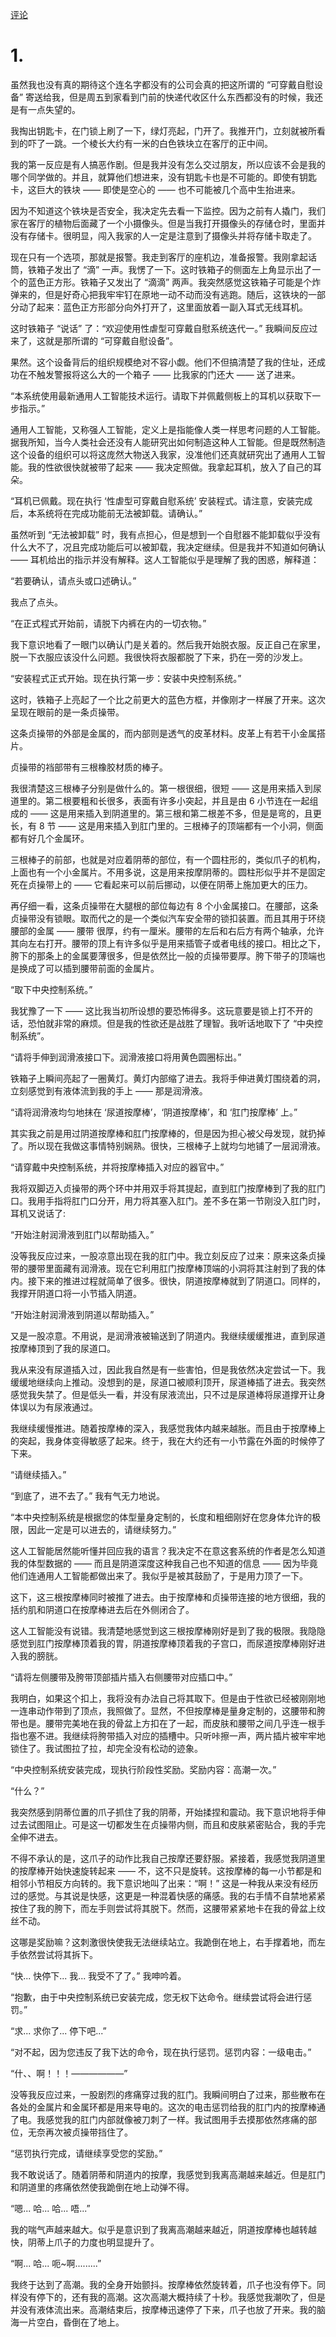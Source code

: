 [评论](https://github.com/SCLeoX/Wearable-Technology/issues/8)

# 1.
虽然我也没有真的期待这个连名字都没有的公司会真的把这所谓的 “可穿戴自慰设备” 寄送给我，但是周五到家看到门前的快递代收区什么东西都没有的时候，我还是有一点失望的。

我掏出钥匙卡，在门锁上刷了一下，绿灯亮起，门开了。我推开门，立刻就被所看到的吓了一跳。一个棱长大约有一米的白色铁块立在客厅的正中间。

我的第一反应是有人搞恶作剧。但是我并没有怎么交过朋友，所以应该不会是我的哪个同学做的。并且，就算他们想进来，没有钥匙卡也是不可能的。即使有钥匙卡，这巨大的铁块 —— 即使是空心的 —— 也不可能被几个高中生抬进来。

因为不知道这个铁块是否安全，我决定先去看一下监控。因为之前有人撬门，我们家在客厅的植物后面藏了一个小摄像头。但是当我打开摄像头的存储仓时，里面并没有存储卡。很明显，闯入我家的人一定是注意到了摄像头并将存储卡取走了。

现在只有一个选项，那就是报警。我走到客厅的座机边，准备报警。我刚拿起话筒，铁箱子发出了 “滴” 一声。我愣了一下。这时铁箱子的侧面左上角显示出了一个的蓝色正方形。铁箱子又发出了 “滴滴” 两声。我突然感觉这铁箱子可能是个炸弹来的，但是好奇心把我牢牢钉在原地一动不动而没有逃跑。随后，这铁块的一部分动了起来：蓝色正方形部分向外打开了，这里面放着一副入耳式无线耳机。

这时铁箱子 “说话” 了：“欢迎使用性虐型可穿戴自慰系统迭代一。” 我瞬间反应过来了，这就是那所谓的 “可穿戴自慰设备”。

果然。这个设备背后的组织规模绝对不容小觑。他们不但搞清楚了我的住址，还成功在不触发警报将这么大的一个箱子 —— 比我家的门还大 —— 送了进来。

“本系统使用最新通用人工智能技术运行。请取下并佩戴侧板上的耳机以获取下一步指示。”

通用人工智能，又称强人工智能，定义上是指能像人类一样思考问题的人工智能。据我所知，当今人类社会还没有人能研究出如何制造这种人工智能。但是既然制造这个设备的组织可以将这庞然大物送入我家，没准他们还真就研究出了通用人工智能。我的性欲很快就被带了起来 —— 我决定照做。我拿起耳机，放入了自己的耳朵。

“耳机已佩戴。现在执行 ‘性虐型可穿戴自慰系统’ 安装程式。请注意，安装完成后，本系统将在完成功能前无法被卸载。请确认。”

虽然听到 “无法被卸载” 时，我有点担心，但是想到一个自慰器不能卸载似乎没有什么大不了，况且完成功能后可以被卸载，我决定继续。但是我并不知道如何确认 —— 耳机给出的指示并没有解释。这人工智能似乎是理解了我的困惑，解释道：

“若要确认，请点头或口述确认。”

我点了点头。

“在正式程式开始前，请脱下内裤在内的一切衣物。”

我下意识地看了一眼门以确认门是关着的。然后我开始脱衣服。反正自己在家里，脱一下衣服应该没什么问题。我很快将衣服都脱了下来，扔在一旁的沙发上。

“安装程式正式开始。现在执行第一步：安装中央控制系统。”

这时，铁箱子上亮起了一个比之前更大的蓝色方框，并像刚才一样展了开来。这次呈现在眼前的是一条贞操带。

这条贞操带的外部是金属的，而内部则是透气的皮革材料。皮革上有若干小金属搭片。

贞操带的裆部带有三根橡胶材质的棒子。

我很清楚这三根棒子分别是做什么的。第一根很细，很短 —— 这是用来插入到尿道里的。第二根要粗和长很多，表面有许多小突起，并且是由 6 小节连在一起组成的 —— 这是用来插入到阴道里的。第三根和第二根差不多，但是是弯的，且更长，有 8 节 —— 这是用来插入到肛门里的。三根棒子的顶端都有一个小洞，侧面都有好几个金属环。

三根棒子的前部，也就是对应着阴蒂的部位，有一个圆柱形的，类似爪子的机构，上面也有一个小金属片。不用多说，这是用来按摩阴蒂的。圆柱形似乎并不是固定死在贞操带上的 —— 它看起来可以前后挪动，以便在阴蒂上施加更大的压力。

再仔细一看，这条贞操带在大腿根的部位每边有 8 个小金属接口。在腰部，这条贞操带没有锁眼。取而代之的是一个类似汽车安全带的锁扣装置。而且其用于环绕腰部的金属 —— 腰带  很厚，约有一厘米。腰带的左后和右后方有两个轴承，允许其向左右打开。腰带的顶上有许多似乎是用来插管子或者电线的接口。相比之下，胯下的那条上的金属要薄很多，但是依然比一般的贞操带要厚。胯下带子的顶端也是换成了可以插到腰带前面的金属片。

“取下中央控制系统。”

我犹豫了一下 —— 这比我当初所设想的要恐怖得多。这玩意要是锁上打不开的话，恐怕就非常的麻烦。但是我的性欲还是战胜了理智。我听话地取下了 “中央控制系统”。

“请将手伸到润滑液接口下。润滑液接口将用黄色圆圈标出。”

铁箱子上瞬间亮起了一圈黄灯。黄灯内部缩了进去。我将手伸进黄灯围绕着的洞，立刻感觉到有液体流到我的手上 —— 那是润滑液。

“请将润滑液均匀地抹在 ‘尿道按摩棒’，‘阴道按摩棒’，和 ‘肛门按摩棒’ 上。”

其实我之前是用过阴道按摩棒和肛门按摩棒的，但是因为担心被父母发现，就扔掉了。所以现在我做这事情特别娴熟。很快，三根棒子上就均匀地铺了一层润滑液。

“请穿戴中央控制系统，并将按摩棒插入对应的器官中。”

我将双脚迈入贞操带的两个环中并用双手将其提起，直到肛门按摩棒到了我的肛门口。我用手指将肛门口分开，用力将其塞入肛门。差不多在第一节刚没入肛门时，耳机又说话了:

“开始注射润滑液到肛门以帮助插入。”

没等我反应过来，一股凉意出现在我的肛门中。我立刻反应了过来：原来这条贞操带的腰带里面藏有润滑液。现在它利用肛门按摩棒顶端的小洞将其注射到了我的体内。接下来的推进过程就简单了很多。很快，阴道按摩棒就到了阴道口。同样的，我撑开阴道口将一小节插入阴道。

“开始注射润滑液到阴道以帮助插入。”

又是一股凉意。不用说，是润滑液被输送到了阴道内。我继续缓缓推进，直到尿道按摩棒顶到了我的尿道口。

我从来没有尿道插入过，因此我自然是有一些害怕，但是我依然决定尝试一下。我缓缓地继续向上推动。没想到的是，尿道口被顺利顶开，尿道棒插了进去。我突然感觉我失禁了。但是低头一看，并没有尿液流出，只不过是尿道棒将尿道撑开让身体误以为有尿液通过。

我继续缓慢推进。随着按摩棒的深入，我感觉我体内越来越胀。而且由于按摩棒上的突起，我身体变得敏感了起来。终于，我在大约还有一小节露在外面的时候停了下来。

“请继续插入。”

“到底了，进不去了。” 我有气无力地说。

“本中央控制系统是根据您的体型量身定制的，长度和粗细刚好在您身体允许的极限，因此一定是可以进去的，请继续努力。”

这人工智能居然能听懂并回应我的语言？我决定不在意这套系统的作者是怎么知道我的体型数据的 —— 而且是阴道深度这种我自己也不知道的信息 —— 因为毕竟他们连通用人工智能都做出来了。我似乎是被其鼓励了，于是用力顶了一下。

这下，这三根按摩棒同时被推了进去。由于按摩棒和贞操带连接的地方很细，我的括约肌和阴道口在按摩棒进去后在外侧闭合了。

这人工智能没有说错。我清楚地感觉到这三根按摩棒刚好是到了我的极限。我隐隐感觉到肛门按摩棒顶着我的胃，阴道按摩棒顶着我的子宫口，而尿道按摩棒刚好进入我的膀胱。

“请将左侧腰带及胯带顶部插片插入右侧腰带对应插口中。”

我明白，如果这个扣上，我将没有办法自己将其取下。但是由于性欲已经被刚刚地一连串动作带到了顶点，我照做了。显然，不但按摩棒是量身定制的，这腰带和胯带也是。腰带完美地在我的骨盆上方扣在了一起，而皮肤和腰带之间几乎连一根手指也塞不进。我继续将胯带插入对应的插槽中。只听咔擦一声，两片插片被牢牢地锁住了。我试图拉了拉，却完全没有松动的迹象。

“中央控制系统安装完成，现执行阶段性奖励。奖励内容：高潮一次。”

“什么？”

我突然感到阴蒂位置的爪子抓住了我的阴蒂，开始揉捏和震动。我下意识地将手伸过去试图阻止。可是这一切都发生在贞操带内侧，而且和皮肤紧密贴合，我的手完全伸不进去。

不得不承认的是，这爪子的动作比我自己按摩还要舒服。紧接着，我感觉我阴道里的按摩棒开始快速旋转起来 —— 不，这不只是旋转。这按摩棒的每一小节都是和相邻小节相反方向转的。我下意识地叫了出来：“啊！” 这是一种我从来没有经历过的感觉。与其说是快感，这更是一种混着快感的痛感。我的右手情不自禁地紧紧按住了我的胯下，而左手则尝试将其脱下。然而，这腰带紧紧地卡在我的骨盆上纹丝不动。

这哪是奖励嘛？这刺激很快使我无法继续站立。我跪倒在地上，右手撑着地，而左手依然尝试将其拆下。

“快... 快停下... 我... 我受不了了。” 我呻吟着。

“抱歉，由于中央控制系统已安装完成，您无权下达命令。继续尝试将会进行惩罚。”

“求... 求你了... 停下吧...”

“对不起，因为您违反了我下达的命令，现在执行惩罚。惩罚内容：一级电击。”

“什、、啊！！！——————”

没等我反应过来，一股剧烈的疼痛穿过我的肛门。我瞬间明白了过来，那些散布在各处的金属片和金属环都是用来导电的。这次的电击惩罚给我的肛门内的按摩棒通了电。我感觉我的肛门内部就像被刀刺了一样。我试图用手去摸那依然疼痛的部位，无奈再次被贞操带挡住了。

“惩罚执行完成，请继续享受您的奖励。”

我不敢说话了。随着阴蒂和阴道内的按摩，我感觉到我离高潮越来越近。但是肛门和阴道里的疼痛依然使我跪倒在地上动弹不得。

“嗯... 哈... 哈... 唔...”

我的喘气声越来越大。似乎是意识到了我离高潮越来越近，阴道按摩棒也越转越快，阴蒂上爪子的力度也明显提升了。

“啊... 哈... 呃~啊.........”

我终于达到了高潮。我的全身开始颤抖。按摩棒依然旋转着，爪子也没有停下。同样没有停下的，还有我的高潮。这次高潮大概持续了十秒。我感觉我潮吹了，但是并没有液体流出来。高潮结束后，按摩棒迅速停了下来，爪子也放了开来。我的脑海一片空白，昏倒在了地上。